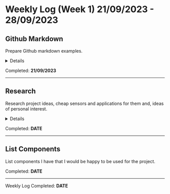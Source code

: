 # Weekly Log (Week 1) 21/09/2023 - 28/09/2023

## Github Markdown
Prepare Github markdown examples.
<details>
It was suggested that github markdown could be used as a method of creating and storing our documentation for the group project as the previous year had excellent results doing this. Some team members are unfamiliar with markdown so I offered to create a simple example of how we could achieve this.
</details>

Completed: **21/09/2023** 

---

## Research
Research project ideas, cheap sensors and applications for them and, ideas of personal interest.
<details>
There is some interest in the group for using some form of input device/s (sensors, touchscreen/gesture, etc) but more research is needed so all team members were asked to do some research before the next meeting on project ideas that they would be interested in doing.
</details>

Completed: **DATE**  

---

## List Components
List components I have that I would be happy to be used for the project.

Completed: **DATE**

---

Weekly Log Completed: **DATE**  